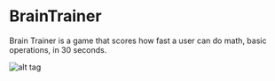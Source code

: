 # BrainTrainer
Brain Trainer is a game that scores how fast a user can do math, basic operations, in 30 seconds.

![alt tag](https://raw.github.com/woemike/BrainTrainer/master/Pictures/image.png)
